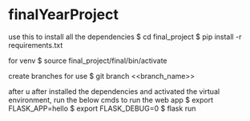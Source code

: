 # finalYearProject

use this to install all the dependencies 
$ cd final_project
$ pip install -r requirements.txt

for venv
$ source final_project/final/bin/activate

create branches for use
$ git branch <<branch_name>>


after u after installed the dependencies and activated the virtual environment, run the below cmds to run the web app
$ export FLASK_APP=hello
$ export FLASK_DEBUG=0
$ flask run
